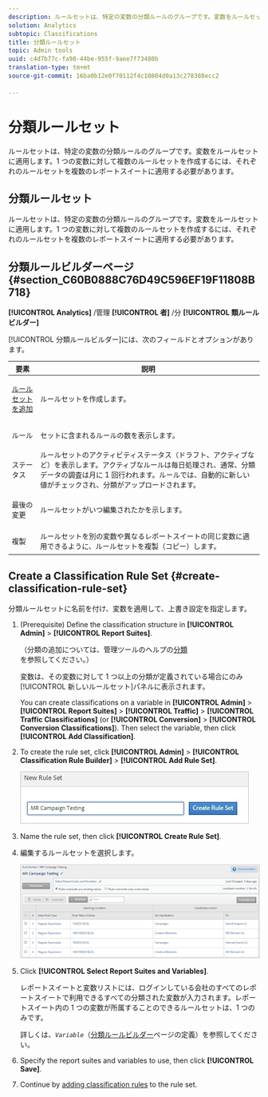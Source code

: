 ```yaml
---
description: ルールセットは、特定の変数の分類ルールのグループです。変数をルールセットに適用します。1 つの変数に対して複数のルールセットを作成するには、それぞれのルールセットを複数のレポートスイートに適用する必要があります。
solution: Analytics
subtopic: Classifications
title: 分類ルールセット
topic: Admin tools
uuid: c4d7b77c-fa98-44be-955f-9aee7f73480b
translation-type: tm+mt
source-git-commit: 16ba0b12e0f70112f4c10804d0a13c278388ecc2

---
```



# 分類ルールセット

ルールセットは、特定の変数の分類ルールのグループです。変数をルールセットに適用します。1 つの変数に対して複数のルールセットを作成するには、それぞれのルールセットを複数のレポートスイートに適用する必要があります。

## 分類ルールセット

ルールセットは、特定の変数の分類ルールのグループです。変数をルールセットに適用します。1 つの変数に対して複数のルールセットを作成するには、それぞれのルールセットを複数のレポートスイートに適用する必要があります。

## 分類ルールビルダーページ {#section_C60B0888C76D49C596EF19F11808B718}

**[!UICONTROL Analytics]** /管理 **[!UICONTROL 者]** /分 **[!UICONTROL 類ルールビルダー]**

[!UICONTROL 分類ルールビルダー]には、次のフィールドとオプションがあります。

<table id="table_A5D92409969747E39E041216A5AA32CD"> 
 <thead> 
  <tr> 
   <th colname="col1" class="entry"> 要素 </th> 
   <th colname="col2" class="entry"> 説明 </th> 
  </tr> 
 </thead>
 <tbody> 
  <tr> 
   <td colname="col1"> <p><a href="/help/components/c-classifications2/crb/classification-rule-set.md"  >ルールセットを追加</a>      </p> </td> 
   <td colname="col2"> <p>ルールセットを作成します。 </p> </td> 
  </tr> 
  <tr> 
   <td colname="col1"> <p>ルール </p> </td> 
   <td colname="col2"> セットに含まれるルールの数を表示します。 </td> 
  </tr> 
  <tr> 
   <td colname="col1"> <p>ステータス </p> </td> 
   <td colname="col2"> ルールセットのアクティビティステータス（ドラフト、アクティブなど）を表示します。アクティブなルールは毎日処理され、通常、分類データの調査は月に 1 回行われます。ルールでは、自動的に新しい値がチェックされ、分類がアップロードされます。 </td> 
  </tr> 
  <tr> 
   <td colname="col1"> <p>最後の変更 </p> </td> 
   <td colname="col2"> ルールセットがいつ編集されたかを示します。 </td> 
  </tr> 
  <tr> 
   <td colname="col1"> <p>複製 </p> </td> 
   <td colname="col2"> ルールセットを別の変数や異なるレポートスイートの同じ変数に適用できるように、ルールセットを複製（コピー）します。 </td> 
  </tr> 
 </tbody> 
</table>

## Create a Classification Rule Set {#create-classification-rule-set}

<!-- 

t_classification_rule_set.xml

 -->

分類ルールセットに名前を付け、変数を適用して、上書き設定を指定します。

1. (Prerequisite) Define the classification structure in **[!UICONTROL Admin]** &gt; **[!UICONTROL Report Suites]**.

   （分類の追加については、管理ツールのヘルプの[分類](https://marketing.adobe.com/resources/help/en_US/reference/classifications.html)を参照してください。）

   変数は、その変数に対して 1 つ以上の分類が定義されている場合にのみ[!UICONTROL 新しいルールセット]パネルに表示されます。

   You can create classifications on a variable in **[!UICONTROL Admin]** &gt; **[!UICONTROL Report Suites]** &gt; **[!UICONTROL Traffic]** &gt; **[!UICONTROL Traffic Classifications]** (or **[!UICONTROL Conversion]** &gt; **[!UICONTROL Conversion Classifications]**). Then select the variable, then click **[!UICONTROL Add Classification]**.

1. To create the rule set, click **[!UICONTROL Admin]** &gt; **[!UICONTROL Classification Rule Builder]** &gt; **[!UICONTROL Add Rule Set]**.

   ![](assets/new_rule_set.png)

1. Name the rule set, then click **[!UICONTROL Create Rule Set]**.
1. 編集するルールセットを選択します。

   ![](assets/classification_rules_page.png)

1. Click **[!UICONTROL Select Report Suites and Variables]**.

   レポートスイートと変数リストには、ログインしている会社のすべてのレポートスイートで利用できるすべての分類された変数が入力されます。レポートスイート内の 1 つの変数が所属することのできるルールセットは、1 つのみです。

   詳しくは、*`Variable`*（[分類ルールビルダー](/help/components/c-classifications2/crb/classification-rule-definitions.md)ページの定義）を参照してください。
1. Specify the report suites and variables to use, then click **[!UICONTROL Save]**.
1. Continue by [adding classification rules](/help/components/c-classifications2/crb/classification-rule-set.md) to the rule set.
